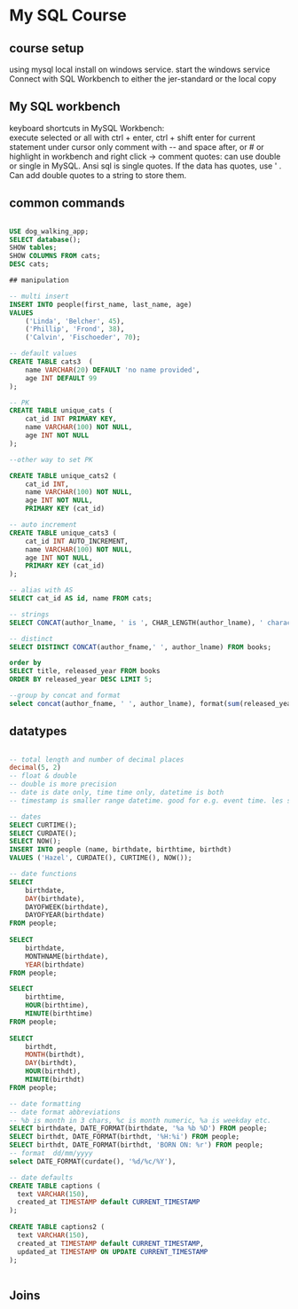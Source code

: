 # My SQL Course

## course setup

using mysql local install on windows service.
start the windows service
Connect with SQL Workbench to either the jer-standard or the local copy

## My SQL workbench

keyboard shortcuts in MySQL Workbench:  
execute selected or all with ctrl + enter, ctrl + shift enter for current statement under cursor only
comment with -- and space after, or #
or highlight in workbench and right click -> comment
quotes: can use double or single in MySQL. Ansi sql is single quotes. If the data has quotes, use \' . Can add double quotes to a string to store them. 

## common commands

```sql

USE dog_walking_app;
SELECT database();
SHOW tables;
SHOW COLUMNS FROM cats;
DESC cats;

## manipulation

-- multi insert
INSERT INTO people(first_name, last_name, age)
VALUES
    ('Linda', 'Belcher', 45),
    ('Phillip', 'Frond', 38),
    ('Calvin', 'Fischoeder', 70);

-- default values
CREATE TABLE cats3  (    
    name VARCHAR(20) DEFAULT 'no name provided',
    age INT DEFAULT 99  
);

-- PK
CREATE TABLE unique_cats (
	cat_id INT PRIMARY KEY,
    name VARCHAR(100) NOT NULL,
    age INT NOT NULL
);

--other way to set PK

CREATE TABLE unique_cats2 (
	cat_id INT,
    name VARCHAR(100) NOT NULL,
    age INT NOT NULL,
    PRIMARY KEY (cat_id)

-- auto increment
CREATE TABLE unique_cats3 (
    cat_id INT AUTO_INCREMENT,
    name VARCHAR(100) NOT NULL,
    age INT NOT NULL,
    PRIMARY KEY (cat_id)
);

-- alias with AS
SELECT cat_id AS id, name FROM cats;

-- strings
SELECT CONCAT(author_lname, ' is ', CHAR_LENGTH(author_lname), ' characters long') FROM books;

-- distinct
SELECT DISTINCT CONCAT(author_fname,' ', author_lname) FROM books;

order by 
SELECT title, released_year FROM books 
ORDER BY released_year DESC LIMIT 5;

--group by concat and format
select concat(author_fname, ' ', author_lname), format(sum(released_year) / count(*), 0) as average from books group by concat(author_fname, ' ', author_lname);
```

## datatypes

```sql

-- total length and number of decimal places
decimal(5, 2)
-- float & double
-- double is more precision
-- date is date only, time time only, datetime is both
-- timestamp is smaller range datetime. good for e.g. event time. les space than datetime.

-- dates
SELECT CURTIME();
SELECT CURDATE();
SELECT NOW();
INSERT INTO people (name, birthdate, birthtime, birthdt)
VALUES ('Hazel', CURDATE(), CURTIME(), NOW());

-- date functions
SELECT 
    birthdate,
    DAY(birthdate),
    DAYOFWEEK(birthdate),
    DAYOFYEAR(birthdate)
FROM people;
 
SELECT 
    birthdate,
    MONTHNAME(birthdate),
    YEAR(birthdate)
FROM people;

SELECT 
    birthtime,
    HOUR(birthtime),
    MINUTE(birthtime)
FROM people;
 
SELECT 
    birthdt,
    MONTH(birthdt),
    DAY(birthdt),
    HOUR(birthdt),
    MINUTE(birthdt)
FROM people;

-- date formatting
-- date format abbreviations
-- %b is month in 3 chars, %c is month numeric, %a is weekday etc. 
SELECT birthdate, DATE_FORMAT(birthdate, '%a %b %D') FROM people;
SELECT birthdt, DATE_FORMAT(birthdt, '%H:%i') FROM people;
SELECT birthdt, DATE_FORMAT(birthdt, 'BORN ON: %r') FROM people;
-- format  dd/mm/yyyy
select DATE_FORMAT(curdate(), '%d/%c/%Y'), 

-- date defaults
CREATE TABLE captions (
  text VARCHAR(150),
  created_at TIMESTAMP default CURRENT_TIMESTAMP
);
 
CREATE TABLE captions2 (
  text VARCHAR(150),
  created_at TIMESTAMP default CURRENT_TIMESTAMP,
  updated_at TIMESTAMP ON UPDATE CURRENT_TIMESTAMP
);



```

## Joins

